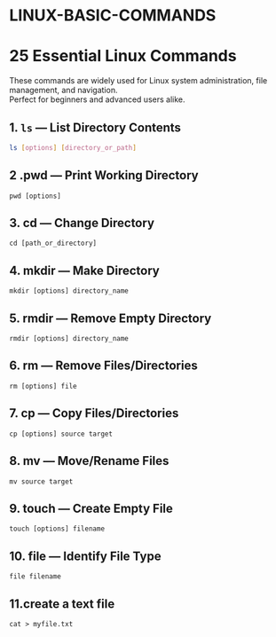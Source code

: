 # LINUX-BASIC-COMMANDS
# 25 Essential Linux Commands

These commands are widely used for Linux system administration, file management, and navigation.  
Perfect for beginners and advanced users alike.



## 1. `ls` — List Directory Contents
```bash
ls [options] [directory_or_path]
```

## 2 .pwd — Print Working Directory
```
pwd [options]
```


##  3. cd — Change Directory
```
cd [path_or_directory]
```

## 4. mkdir — Make Directory
```
mkdir [options] directory_name
```





## 5. rmdir — Remove Empty Directory
```
rmdir [options] directory_name
```



## 6. rm — Remove Files/Directories
```
rm [options] file
```

## 7. cp — Copy Files/Directories
```
cp [options] source target

```


##  8. mv — Move/Rename Files
```
mv source target

```


## 9. touch — Create Empty File
```
touch [options] filename
```


## 10. file — Identify File Type
```
file filename
```
## 11.create a text file
```
cat > myfile.txt

```

